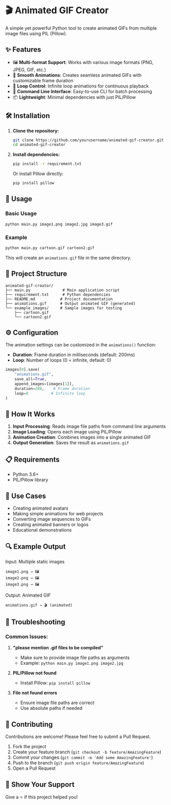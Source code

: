 # 🎬 Animated GIF Creator

A simple yet powerful Python tool to create animated GIFs from multiple image files using PIL (Pillow).

## ✨ Features

- 🖼️ **Multi-format Support**: Works with various image formats (PNG, JPEG, GIF, etc.)
- 🎥 **Smooth Animations**: Creates seamless animated GIFs with customizable frame duration
- 🔄 **Loop Control**: Infinite loop animations for continuous playback
- 🚀 **Command Line Interface**: Easy-to-use CLI for batch processing
- 📦 **Lightweight**: Minimal dependencies with just PIL/Pillow

## 🛠️ Installation

1. **Clone the repository:**
   ```bash
   git clone https://github.com/yourusername/animated-gif-creator.git
   cd animated-gif-creator
   ```

2. **Install dependencies:**
   ```bash
   pip install -r requirement.txt
   ```

   Or install Pillow directly:
   ```bash
   pip install pillow
   ```

## 🚀 Usage

### Basic Usage
```bash
python main.py image1.png image2.jpg image3.gif
```

### Example
```bash
python main.py cartoon.gif cartoon2.gif
```

This will create an `animations.gif` file in the same directory.

## 📁 Project Structure

```
animated-gif-creator/
├── main.py              # Main application script
├── requirement.txt      # Python dependencies
├── README.md           # Project documentation
├── animations.gif      # Output animated GIF (generated)
└── example_images/     # Sample images for testing
    ├── cartoon.gif
    └── cartoon2.gif
```

## ⚙️ Configuration

The animation settings can be customized in the `animations()` function:

- **Duration**: Frame duration in milliseconds (default: 200ms)
- **Loop**: Number of loops (0 = infinite, default: 0)

```python
images[0].save(
    "animations.gif",
    save_all=True,
    append_images=[images[1]],
    duration=200,    # Frame duration
    loop=0          # Infinite loop
)
```

## 🔧 How It Works

1. **Input Processing**: Reads image file paths from command line arguments
2. **Image Loading**: Opens each image using PIL/Pillow
3. **Animation Creation**: Combines images into a single animated GIF
4. **Output Generation**: Saves the result as `animations.gif`

## 📋 Requirements

- Python 3.6+
- PIL/Pillow library

## 🎯 Use Cases

- Creating animated avatars
- Making simple animations for web projects
- Converting image sequences to GIFs
- Creating animated banners or logos
- Educational demonstrations

## 🔍 Example Output

Input: Multiple static images
```
image1.png → 🖼️
image2.png → 🖼️
image3.png → 🖼️
```

Output: Animated GIF
```
animations.gif → 🎬 (animated)
```

## 🐛 Troubleshooting

### Common Issues:

1. **"please mention .gif files to be compiled"**
   - Make sure to provide image file paths as arguments
   - Example: `python main.py image1.png image2.jpg`

2. **PIL/Pillow not found**
   - Install Pillow: `pip install pillow`

3. **File not found errors**
   - Ensure image file paths are correct
   - Use absolute paths if needed


## 🤝 Contributing

Contributions are welcome! Please feel free to submit a Pull Request.

1. Fork the project
2. Create your feature branch (`git checkout -b feature/AmazingFeature`)
3. Commit your changes (`git commit -m 'Add some AmazingFeature'`)
4. Push to the branch (`git push origin feature/AmazingFeature`)
5. Open a Pull Request



## 🌟 Show Your Support

Give a ⭐️ if this project helped you!

